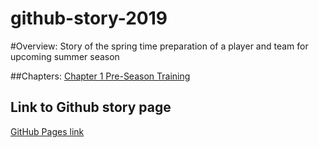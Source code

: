 # github-story-2019

#Overview:
Story of the spring time preparation of a player and team for upcoming summer season

##Chapters:
[Chapter 1 Pre-Season Training](https://github.com/San6D/github-story-2019/chapter01.html) 



## Link to Github story page
[GitHub Pages link](https://github.com/San6D/github-story-2019)
